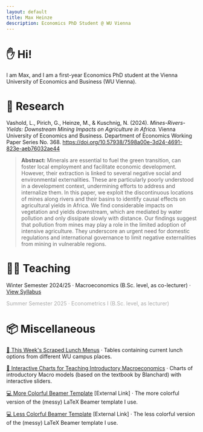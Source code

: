 ```yaml
---
layout: default
title: Max Heinze
description: Economics PhD Student @ WU Vienna
---
```


# ✋ Hi!

I am Max, and I am a first-year Economics PhD student at the Vienna University of Economics and Business (WU Vienna). 

# 📝 Research

Vashold, L., Pirich, G., Heinze, M., & Kuschnig, N. (2024). _Mines-Rivers-Yields: Downstream Mining Impacts on Agriculture in Africa._ Vienna University of Economics and Business. Department of Economics Working Paper Series No. 368. [https://doi.org/10.57938/7598a00e-3d24-4691-823e-aeb76032ae44
](https://doi.org/10.57938/7598a00e-3d24-4691-823e-aeb76032ae44)

> **Abstract:** Minerals are essential to fuel the green transition, can foster local employment and facilitate economic development. However, their extraction is linked to several negative social and environmental externalities. These are particularly poorly understood in a development context, undermining efforts to address and internalize them. In this paper, we exploit the discontinuous locations of mines along rivers and their basins to identify causal effects on agricultural yields in Africa. We find considerable impacts on vegetation and yields downstream, which are mediated by water pollution and only dissipate slowly with distance. Our findings suggest that pollution from mines may play a role in the limited adoption of intensive agriculture. They underscore an urgent need for domestic regulations and international governance to limit negative externalities from mining in vulnerable regions.

# 👨‍🏫 Teaching

Winter Semester 2024/25 · Macroeconomics (B.Sc. level, as co-lecturer) · [View Syllabus](https://vvz.wu.ac.at/cgi-bin/vvz.pl?C=L;I=2398;LV=3;L2=S;L3=S;U=H;S=24W;LANG=EN)

<span style="color: #aaaaaa;">Summer Semester 2025 · Econometrics I (B.Sc. level, as lecturer)</span>



# 📦 Miscellaneous

[🥗 This Week's Scraped Lunch Menus](menu.md) · Tables containing current lunch options from different WU campus places.

[📐 Interactive Charts for Teaching Introductory Macroeconomics](interactivemacro.md) · Charts of introductory Macro models (based on the textbook by Blanchard) with interactive sliders.

[💻 More Colorful Beamer Template](https://www.overleaf.com/read/kwkjhxfrbpcz#0ff317) [External Link] · The more colorful version of the (messy) LaTeX Beamer template I use.

[💻 Less Colorful Beamer Template](https://www.overleaf.com/read/yzktsvtbpbwt#235b84) [External Link] · The less colorful version of the (messy) LaTeX Beamer template I use.

